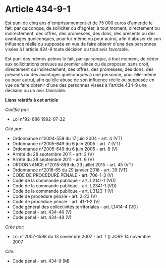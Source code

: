 # Article 434-9-1

Est puni de cinq ans d'emprisonnement et de 75 000 euros d'amende le fait, par quiconque, de solliciter ou d'agréer, à tout
moment, directement ou indirectement, des offres, des promesses, des dons, des présents ou des avantages quelconques, pour
lui-même ou pour autrui, afin d'abuser de son influence réelle ou supposée en vue de faire obtenir d'une des personnes visées
à l'article 434-9 toute décision ou tout avis favorable.

Est puni des mêmes peines le fait, par quiconque, à tout moment, de céder aux sollicitations prévues au premier alinéa ou de
proposer, sans droit, directement ou indirectement, des offres, des promesses, des dons, des présents ou des avantages
quelconques à une personne, pour elle-même ou pour autrui, afin qu'elle abuse de son influence réelle ou supposée en vue de
faire obtenir d'une des personnes visées à l'article 434-9 une décision ou un avis favorable.

**Liens relatifs à cet article**

_Codifié par_:

  - Loi n°92-686 1992-07-22

_Cité par_:

  - Ordonnance n°2004-559 du 17 juin 2004 - art. 4 (VT)
  - Ordonnance n°2005-649 du 6 juin 2005 - art. 7 (VT)
  - Ordonnance n°2005-649 du 6 juin 2005 - art. 8 (V)
  - Arrêté du 28 septembre 2011 - art. 2 (V)
  - Arrêté du 28 septembre 2011 - art. 6 (V)
  - ORDONNANCE n°2015-899 du 23 juillet 2015 - art. 45 (VT)
  - Ordonnance n°2016-65 du 29 janvier 2016 - art. 39 (VT)
  - CODE DE PROCEDURE PENALE - art. 706-1-3 (V)
  - Code de la commande publique - art. L2141-1 (VD)
  - Code de la commande publique - art. L2341-1 (VD)
  - Code de la commande publique - art. L3123-1 (V)
  - Code de procédure pénale - art. 2-23 (V)
  - Code de procédure pénale - art. 41-1-2 (V)
  - Code général des collectivités territoriales - art. L1414-4 (VD)
  - Code pénal - art. 434-46 (V)
  - Code pénal - art. 434-48 (V)

_Créé par_:

  - Loi n°2007-1598 du 13 novembre 2007 - art. 1 () JORF 14 novembre 2007

_Cite_:

  - Code pénal - art. 434-9 (M)
